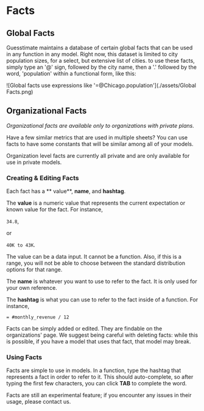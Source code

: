 # Facts

## Global Facts

Guesstimate maintains a database of certain global facts that can be used in any function in any model. Right now, this
dataset is limited to city population sizes, for a select, but extensive list of cities. to use these facts, simply type
an '@' sign, followed by the city name, then a '.' followed by the word, 'population' within a functional form, like
this:

![Global facts use expressions like '=@Chicago.population'](./assets/Global Facts.png)

## Organizational Facts

*Organizational facts are available only to organizations with private plans.*

Have a few similar metrics that are used in multiple sheets?  You can use facts to have some constants that will be
similar among all of your models.

Organization level facts are currently all private and are only available for use in private models.

### Creating & Editing Facts

Each fact has a ** value**, **name**, and **hashtag**. 

The **value** is a numeric value that represents the current expectation or known value for the fact.  For instance,

``34.8``,

or

``40K to 43K``.

The value can be a data input. It cannot be a function. Also, if this is a range, you will not be able to choose between
the standard distribution options for that range.

The **name** is whatever you want to use to refer to the fact. It is only used for your own reference.

The **hashtag** is what you can use to refer to the fact inside of a function.  For instance,

``= #monthly_revenue / 12 ``

Facts can be simply added or edited. They are findable on the organizations' page. We suggest being careful with
deleting facts: while this is possible, if you have a model that uses that fact, that model may break.

### Using Facts

Facts are simple to use in models.  In a function, type the hashtag that represents a fact in order to refer to it.
This should auto-complete, so after typing the first few characters, you can click **TAB** to complete the word.

Facts are still an experimental feature; if you encounter any issues in their usage, please contact us.
